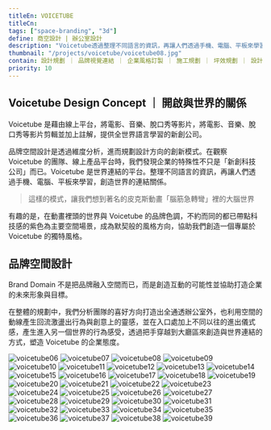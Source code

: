 ```yaml
---
titleEn: VOICETUBE
titleCn:
tags: ["space-branding", "3d"]
define: 商空設計 | 辦公室設計
description: "Voicetube透過整理不同語言的資訊，再讓人們透過手機、電腦、平板來學習，創造世界的連結關係。有趣的是，在動畫裡頭的世界與Voicetube的品牌色調，不約而同的都已帶點科技感的紫色為主要空間場景，成為默契般的風格方向，協助我們創造一個專屬於Voicetube的獨特風格。"
thumbnail: "/projects/voicetube/voicetube08.jpg"
contain: 設計規劃 ｜ 品牌視覺連結 ｜ 企業風格訂製 ｜ 施工規劃 ｜ 坪效規劃 ｜ 設計概念
priority: 10
---
```


<section>

## Voicetube Design Concept ｜ 開啟與世界的關係　

Voicetube 是藉由線上平台，將電影、音樂、脫口秀等影片，將電影、音樂、脫口秀等影片剪輯並加上註解，提供全世界語言學習的新創公司。

品牌空間設計是透過維度分析，進而規劃設計方向的創新模式。在觀察 Voicetube 的團隊、線上產品平台時，我們發現企業的特殊性不只是「新創科技公司」而已。Voicetube 是世界連結的平台。整理不同語言的資訊，再讓人們透過手機、電腦、平板來學習，創造世界的連結關係。

> 這樣的模式，讓我們想到著名的皮克斯動畫「腦筋急轉彎」裡的大腦世界

有趣的是，在動畫裡頭的世界與 Voicetube 的品牌色調，不約而同的都已帶點科技感的紫色為主要空間場景，成為默契般的風格方向，協助我們創造一個專屬於 Voicetube 的獨特風格。

</section>

<section>

## 品牌空間設計

Brand Domain 不是把品牌融入空間而已，而是創造互動的可能性並協助打造企業的未來形象與目標。

在整體的規劃中，我們分析團隊的喜好方向打造出全通透辦公室外，也利用空間的動線產生回流激盪出行為與創意上的靈感，並在入口處加上不同以往的進出儀式感，產生進入另一個世界的行為感受，透過把手穿越到大廳區來創造與世界連結的方式，塑造 Voicetube 的企業態度。

</section>

<section>

<img alt="voicetube06" data-src="/projects/voicetube/voicetube06.jpg" className="lazyload" />
<img alt="voicetube07" data-src="/projects/voicetube/voicetube07.jpg" className="lazyload" />
<img alt="voicetube08" data-src="/projects/voicetube/voicetube08.jpg" className="lazyload" />
<img alt="voicetube09" data-src="/projects/voicetube/voicetube09.jpg" className="lazyload" />
<img alt="voicetube10" data-src="/projects/voicetube/voicetube10.jpg" className="lazyload" />
<img alt="voicetube11" data-src="/projects/voicetube/voicetube11.jpg" className="lazyload" />
<img alt="voicetube12" data-src="/projects/voicetube/voicetube12.jpg" className="lazyload" />
<img alt="voicetube13" data-src="/projects/voicetube/voicetube13.jpg" className="lazyload" />
<img alt="voicetube14" data-src="/projects/voicetube/voicetube14.jpg" className="lazyload" />
<img alt="voicetube15" data-src="/projects/voicetube/voicetube15.jpg" className="lazyload" />
<img alt="voicetube16" data-src="/projects/voicetube/voicetube16.jpg" className="lazyload" />
<img alt="voicetube17" data-src="/projects/voicetube/voicetube17.jpg" className="lazyload" />
<img alt="voicetube18" data-src="/projects/voicetube/voicetube18.jpg" className="lazyload" />
<img alt="voicetube19" data-src="/projects/voicetube/voicetube19.jpg" className="lazyload" />
<img alt="voicetube20" data-src="/projects/voicetube/voicetube20.jpg" className="lazyload" />
<img alt="voicetube21" data-src="/projects/voicetube/voicetube21.jpg" className="lazyload" />
<img alt="voicetube22" data-src="/projects/voicetube/voicetube22.jpg" className="lazyload" />
<img alt="voicetube23" data-src="/projects/voicetube/voicetube23.jpg" className="lazyload" />
<img alt="voicetube24" data-src="/projects/voicetube/voicetube24.jpg" className="lazyload" />
<img alt="voicetube25" data-src="/projects/voicetube/voicetube25.jpg" className="lazyload" />
<img alt="voicetube26" data-src="/projects/voicetube/voicetube26.jpg" className="lazyload" />
<img alt="voicetube27" data-src="/projects/voicetube/voicetube27.jpg" className="lazyload" />
<img alt="voicetube28" data-src="/projects/voicetube/voicetube28.jpg" className="lazyload" />
<img alt="voicetube29" data-src="/projects/voicetube/voicetube29.jpg" className="lazyload" />
<img alt="voicetube30" data-src="/projects/voicetube/voicetube30.jpg" className="lazyload" />
<img alt="voicetube31" data-src="/projects/voicetube/voicetube31.jpg" className="lazyload" />
<img alt="voicetube32" data-src="/projects/voicetube/voicetube32.jpg" className="lazyload" />
<img alt="voicetube33" data-src="/projects/voicetube/voicetube33.jpg" className="lazyload" />
<img alt="voicetube34" data-src="/projects/voicetube/voicetube34.jpg" className="lazyload" />
<img alt="voicetube35" data-src="/projects/voicetube/voicetube35.jpg" className="lazyload" />
<img alt="voicetube36" data-src="/projects/voicetube/voicetube36.jpg" className="lazyload" />
<img alt="voicetube37" data-src="/projects/voicetube/voicetube37.jpg" className="lazyload" />
<img alt="voicetube38" data-src="/projects/voicetube/voicetube38.jpg" className="lazyload" />
<img alt="voicetube39" data-src="/projects/voicetube/voicetube39.jpg" className="lazyload" />

</section>
